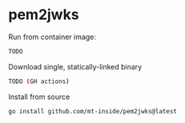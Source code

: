 # pem2jwks

Run from container image:
```bash
TODO
```

Download single, statically-linked binary
```bash
TODO (GH actions)
```

Install from source
```bash
go install github.com/mt-inside/pem2jwks@latest
```
